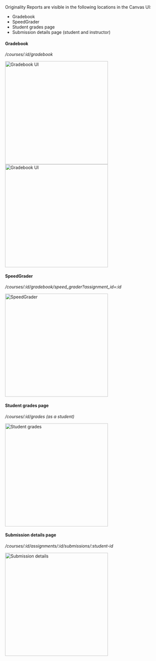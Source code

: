 Originality Reports are visible in the following locations in the Canvas UI:

* Gradebook
* SpeedGrader
* Student grades page
* Submission details page (student and instructor)

#### Gradebook

_/courses/:id/gradebook_

<img style="width:35vw;" src="./images/gradebook.png" alt="Gradebook UI" />
<img style="width:35vw;" src="./images/gradebook-2.png" alt="Gradebook UI" />

#### SpeedGrader

_/courses/:id/gradebook/speed_grader?assignment_id=:id_

<img style="width:35vw;" src="./images/speedgrader.png" alt="SpeedGrader" />

#### Student grades page

_/courses/:id/grades (as a student)_

<img style="width:35vw;" src="./images/student_grades.png" alt="Student grades" />

#### Submission details page

_/courses/:id/assignments/:id/submissions/:student-id_

<img style="width:35vw;" src="./images/submission_details.png" alt="Submission details" />
